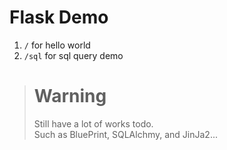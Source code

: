 # Flask Demo
1.  `/` for hello world
2.  `/sql` for sql query demo

> # Warning
> Still have a lot of works todo.<br>
> Such as BluePrint, SQLAlchmy, and JinJa2...
